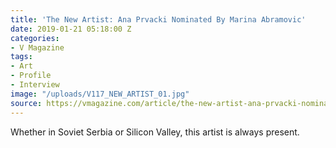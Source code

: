 ```yaml
---
title: 'The New Artist: Ana Prvacki Nominated By Marina Abramovic'
date: 2019-01-21 05:18:00 Z
categories:
- V Magazine
tags:
- Art
- Profile
- Interview
image: "/uploads/V117_NEW_ARTIST_01.jpg"
source: https://vmagazine.com/article/the-new-artist-ana-prvacki-nominated-by-marina-abramovic/
---
```


Whether in Soviet Serbia or Silicon Valley, this artist is always present.